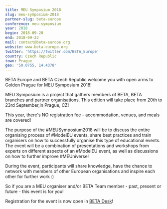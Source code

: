 ```yaml
---
title: MEU Symposium 2018
slug: meu-symposium-2018
partner-slug: beta-europe
conference: meu-symposium
year: 2018
begin: 2018-09-20
end: 2018-09-23
mail: contact@beta-europe.org
website: www.beta-europe.org
twitter: 'https://twitter.com/BETA_Europe'
country: Czech Republic
town: Prague
geo: '50.0755, 14.4378'
---
```

BETA Europe and BETA Czech Republic welcome you with open arms to Golden Prague for MEU Symposium 2018!



MEU Symposium is a project that gathers members of BETA, BETA branches and partner organisations. This edition will take place from 20th to 23rd September,in Prague, CZ!



This year, there's NO registration fee - accommodation, venues, and meals are covered!



The purpose of the #MEUSymposium2018 will be to discuss the entire organising process of #ModelEU events, share best practices and train organisers on how to successfully organise this type of educational events. The event will be a combination of presentations and workshops from experts on different aspects of an #ModelEU event, as well as discussions on how to further improve #MEUniverse! 



During the event, participants will share knowledge, have the chance to network with members of other European organisations and inspire each other for further work :)



So if you are a MEU organiser and/or BETA Team member - past, present or future - this event is for you! 



Registration for the event is now open in [BETA Desk](https://desk.beta-europe.org/civicrm/event/info?reset=1&id=9)!
